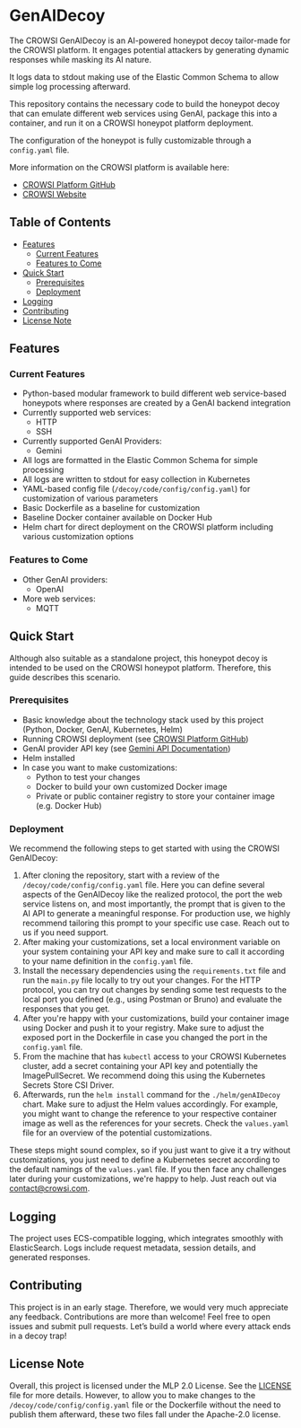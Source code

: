 # GenAIDecoy

The CROWSI GenAIDecoy is an AI-powered honeypot decoy tailor-made for the CROWSI platform. It engages potential attackers by generating dynamic responses while masking its AI nature.

It logs data to stdout making use of the Elastic Common Schema to allow simple log processing afterward.

This repository contains the necessary code to build the honeypot decoy that can emulate different web services using GenAI, package this into a container, and run it on a CROWSI honeypot platform deployment.

The configuration of the honeypot is fully customizable through a `config.yaml` file.

More information on the CROWSI platform is available here:
- [CROWSI Platform GitHub](https://github.com/crowsi-foss/crowsi-platform)
- [CROWSI Website](https://crowsi.com/)

## Table of Contents
- [Features](#features)
  - [Current Features](#current-features)
  - [Features to Come](#features-to-come)
- [Quick Start](#quick-start)
  - [Prerequisites](#prerequisites)
  - [Deployment](#deployment)
- [Logging](#logging)
- [Contributing](#contributing)
- [License Note](#license-note)

## Features

### Current Features
- Python-based modular framework to build different web service-based honeypots where responses are created by a GenAI backend integration
- Currently supported web services:
  - HTTP
  - SSH
- Currently supported GenAI Providers:
  - Gemini
- All logs are formatted in the Elastic Common Schema for simple processing
- All logs are written to stdout for easy collection in Kubernetes
- YAML-based config file (`/decoy/code/config/config.yaml`) for customization of various parameters
- Basic Dockerfile as a baseline for customization
- Baseline Docker container available on Docker Hub
- Helm chart for direct deployment on the CROWSI platform including various customization options

### Features to Come
- Other GenAI providers:
  - OpenAI
- More web services:
  - MQTT

## Quick Start

Although also suitable as a standalone project, this honeypot decoy is intended to be used on the CROWSI honeypot platform. Therefore, this guide describes this scenario.

### Prerequisites
- Basic knowledge about the technology stack used by this project (Python, Docker, GenAI, Kubernetes, Helm)
- Running CROWSI deployment (see [CROWSI Platform GitHub](https://github.com/crowsi-foss/crowsi-platform))
- GenAI provider API key (see [Gemini API Documentation](https://ai.google.dev/gemini-api/docs/api-key))
- Helm installed
- In case you want to make customizations:
  - Python to test your changes
  - Docker to build your own customized Docker image
  - Private or public container registry to store your container image (e.g. Docker Hub)

### Deployment
We recommend the following steps to get started with using the CROWSI GenAIDecoy:

1. After cloning the repository, start with a review of the `/decoy/code/config/config.yaml` file. Here you can define several aspects of the GenAIDecoy like the realized protocol, the port the web service listens on, and most importantly, the prompt that is given to the AI API to generate a meaningful response. For production use, we highly recommend tailoring this prompt to your specific use case. Reach out to us if you need support.
2. After making your customizations, set a local environment variable on your system containing your API key and make sure to call it according to your name definition in the `config.yaml` file.
3. Install the necessary dependencies using the `requirements.txt` file and run the `main.py` file locally to try out your changes. For the HTTP protocol, you can try out changes by sending some test requests to the local port you defined (e.g., using Postman or Bruno) and evaluate the responses that you get.
4. After you're happy with your customizations, build your container image using Docker and push it to your registry. Make sure to adjust the exposed port in the Dockerfile in case you changed the port in the `config.yaml` file.
5. From the machine that has `kubectl` access to your CROWSI Kubernetes cluster, add a secret containing your API key and potentially the ImagePullSecret. We recommend doing this using the Kubernetes Secrets Store CSI Driver.
6. Afterwards, run the `helm install` command for the `./helm/genAIDecoy` chart. Make sure to adjust the Helm values accordingly. For example, you might want to change the reference to your respective container image as well as the references for your secrets. Check the `values.yaml` file for an overview of the potential customizations.

These steps might sound complex, so if you just want to give it a try without customizations, you just need to define a Kubernetes secret according to the default namings of the `values.yaml` file. If you then face any challenges later during your customizations, we're happy to help. Just reach out via [contact@crowsi.com](mailto:contact@crowsi.com).

## Logging

The project uses ECS-compatible logging, which integrates smoothly with ElasticSearch. Logs include request metadata, session details, and generated responses.

## Contributing

This project is in an early stage. Therefore, we would very much appreciate any feedback. Contributions are more than welcome! Feel free to open issues and submit pull requests. Let’s build a world where every attack ends in a decoy trap!

## License Note

Overall, this project is licensed under the MLP 2.0 License. See the [LICENSE](LICENSE) file for more details. However, to allow you to make changes to the `/decoy/code/config/config.yaml` file or the Dockerfile without the need to publish them afterward, these two files fall under the Apache-2.0 license.



